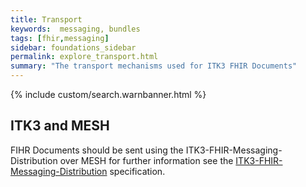 ```yaml
---
title: Transport
keywords:  messaging, bundles
tags: [fhir,messaging]
sidebar: foundations_sidebar
permalink: explore_transport.html
summary: "The transport mechanisms used for ITK3 FHIR Documents"
---
```


{% include custom/search.warnbanner.html %}


## ITK3 and MESH  ##

FIHR Documents should be sent using the ITK3-FHIR-Messaging-Distribution over MESH for further information see the <a href="https://nhsconnect.github.io/ITK3-FHIR-Messaging-Distribution/explore_bundle_structures.html" target="_blank">ITK3-FHIR-Messaging-Distribution</a> specification.











